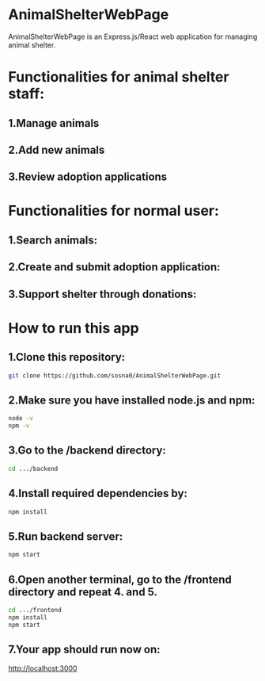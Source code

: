 # AnimalShelterWebPage

AnimalShelterWebPage is an Express.js/React web application for managing animal shelter.

# Functionalities for animal shelter staff:

## 1.Manage animals



## 2.Add new animals



## 3.Review adoption applications



# Functionalities for normal user:

## 1.Search animals:



## 2.Create and submit adoption application:



## 3.Support shelter through donations:



# How to run this app

## 1.Clone this repository:

```bash
git clone https://github.com/sosna0/AnimalShelterWebPage.git
```

## 2.Make sure you have installed node.js and npm:

```bash
node -v
npm -v
```

## 3.Go to the /backend directory:

```bash
cd .../backend
```

## 4.Install required dependencies by:

```bash
npm install
```

## 5.Run backend server:

```bash
npm start
```

## 6.Open another terminal, go to the /frontend directory and repeat 4. and 5.

```bash
cd .../frontend
npm install
npm start
```

## 7.Your app should run now on:

[http://localhost:3000](http://localhost:3000)